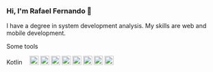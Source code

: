 ### Hi, I'm Rafael Fernando 👋

I have a degree in system development analysis. My skills are web and mobile development.

Some tools<br />

<a href="https://kotlinlang.org/" title="Kotlin" rel="nofollow"><img src="https://kotlinlang.org/docs/images/kotlin-logo.png" alt="Kotlin" width="50px" height="15px" style="max-width: 100%;"></a>
<a href="https://go.dev/" title="Go" rel="nofollow"><img src="https://github.com/tomchen/stack-icons/raw/master/logos/go.svg" alt="Go" width="21px" height="21px" style="max-width: 100%;"></a>
<a href="https://developer.android.com/courses/jetpack-compose/course?gad_source=1&gclid=CjwKCAiA_tuuBhAUEiwAvxkgTu1RgbGyQevckp9BttwX1NrtlphlXRqngQSjlIOE_lKcdCVCrDoFVxoCjYEQAvD_BwE&gclsrc=aw.ds" title="Jetpack compose" rel="nofollow"><img src="https://3.bp.blogspot.com/-VVp3WvJvl84/X0Vu6EjYqDI/AAAAAAAAPjU/ZOMKiUlgfg8ok8DY8Hc-ocOvGdB0z86AgCLcBGAsYHQ/s1600/jetpack%2Bcompose%2Bicon_RGB.png" alt="Jetpack Compose" width="21px" height="21px" style="max-width: 100%;"></a>
<a href="https://nodejs.org/" title="Node.js" rel="nofollow"><img src="https://github.com/tomchen/stack-icons/raw/master/logos/nodejs-icon.svg" alt="Node.js" width="21px" height="21px" style="max-width: 100%;"></a>
<a href="https://nestjs.com/" title="Nestjs" rel="nofollow"><img src="https://github.com/tomchen/stack-icons/raw/master/logos/nestjs.svg" alt="Nestjs" width="21px" height="21px" style="max-width: 100%;"></a>
<a href="https://dev.mysql.com/" title="MySQL" rel="nofollow"><img src="https://github.com/tomchen/stack-icons/raw/master/logos/mysql.svg" alt="MySQL" width="21px" height="21px" style="max-width: 100%;"></a>
<a href="https://www.postgresql.org/" title="Postgres" rel="nofollow"><img src="https://github.com/tomchen/stack-icons/raw/master/logos/postgresql.svg" alt="Postgres" width="21px" height="21px" style="max-width: 100%;"></a>
<a href="https://www.mongodb.org/" title="MongoDB" rel="nofollow"><img src="https://github.com/tomchen/stack-icons/raw/master/logos/mongodb-icon.svg" alt="MongoDB" width="21px" height="21px" style="max-width: 100%;"></a>
<a href="https://grpc.io/" title="gRPC" rel="nofollow"><img src="https://camo.githubusercontent.com/42ecdee9b7b6cccd9c0d81edad2df2708d90bbc9cd496f63eadb28cd8febf3c8/68747470733a2f2f677270632e696f2f696d672f6c6f676f732f677270632d69636f6e2d636f6c6f722e706e67" alt="gRPC" width="21px" height="21px" data-canonical-src="https://grpc.io/img/logos/grpc-icon-color.png" style="max-width: 100%;">
<!--
**rafaelsouzaribeiro/rafaelsouzaribeiro** is a ✨ _special_ ✨ repository because its `README.md` (this file) appears on your GitHub profile.

Here are some ideas to get you started:

- 🔭 I’m currently working on ...
- 🌱 I’m currently learning ...
- 👯 I’m looking to collaborate on ...
- 🤔 I’m looking for help with ...
- 💬 Ask me about ...
- 📫 How to reach me: ...
- 😄 Pronouns: ...
- ⚡ Fun fact: ...
-->
